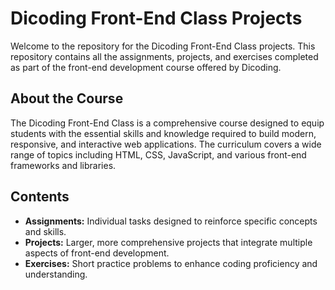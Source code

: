 # Dicoding Front-End Class Projects

Welcome to the repository for the Dicoding Front-End Class projects. This repository contains all the assignments, projects, and exercises completed as part of the front-end development course offered by Dicoding.

## About the Course

The Dicoding Front-End Class is a comprehensive course designed to equip students with the essential skills and knowledge required to build modern, responsive, and interactive web applications. The curriculum covers a wide range of topics including HTML, CSS, JavaScript, and various front-end frameworks and libraries.

## Contents

- **Assignments:** Individual tasks designed to reinforce specific concepts and skills.
- **Projects:** Larger, more comprehensive projects that integrate multiple aspects of front-end development.
- **Exercises:** Short practice problems to enhance coding proficiency and understanding.
